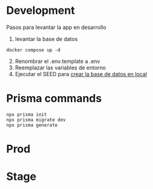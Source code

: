 # Development
Pasos para levantar la app en desarrollo

1. levantar la base de datos

```
docker compose up -d
```
2. Renombrar el .env.template a .env
3. Reemplazar las variables de entorno
4. Ejecutar el SEED para [crear la base de datos en local](localhost:3000/api/seed)

# Prisma commands
```
npx prisma init
npx prisma migrate dev
npx prisma generate
```


# Prod


# Stage
